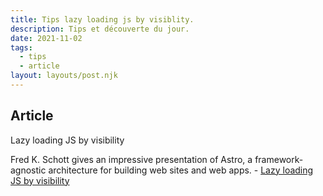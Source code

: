 ```yaml
---
title: Tips lazy loading js by visiblity.
description: Tips et découverte du jour.
date: 2021-11-02
tags:
  - tips
  - article
layout: layouts/post.njk
---
```

## Article

Lazy loading JS by visibility

Fred K. Schott gives an impressive presentation of Astro, a framework-agnostic architecture for building web sites and web apps. - [Lazy loading JS by visibility](https://codepen.io/jonneal/full/ZELvMvw)